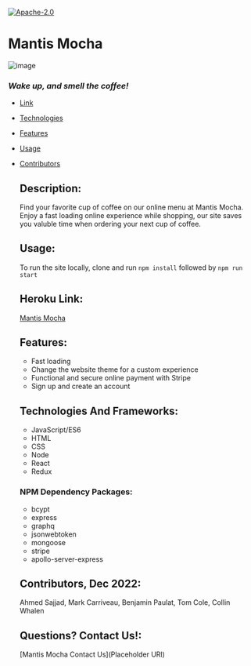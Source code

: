 [![Apache-2.0](https://img.shields.io/badge/Apache-License-blue.svg)](https://opensource.org/licenses/Apache-2.0)

# Mantis Mocha
![image](https://user-images.githubusercontent.com/88279562/151420030-26d8d93a-95c3-45ec-8f1b-ce2583b30f38.jpg)

### *Wake up, and smell the coffee!*
  
* [Link](#heroku-link)
* [Technologies](#technologies-and-frameworks)
* [Features](#features)
* [Usage](#usage)
* [Contributors](#contributors-dec-2022)




  ## Description: 
  Find your favorite cup of coffee on our online menu at Mantis Mocha. 
  Enjoy a fast loading online experience while shopping,
  our site saves you valuble time when ordering your next cup of coffee.

  ## Usage:
   To run the site locally, clone and run `npm install` followed by `npm run start`
   
  ## Heroku Link: 
  [Mantis Mocha]()
    
  ## Features:
  - Fast loading
  - Change the website theme for a custom experience
  - Functional and secure online payment with Stripe
  - Sign up and create an account


  ## Technologies And Frameworks:
    - JavaScript/ES6
    - HTML
    - CSS
    - Node
    - React
    - Redux
    
     ### NPM Dependency Packages:
    - bcypt
    - express
    - graphq
    - jsonwebtoken
    - mongoose 
    - stripe
    - apollo-server-express
       
  ## Contributors, Dec 2022:
  Ahmed Sajjad, Mark Carriveau, Benjamin Paulat, Tom Cole, Collin Whalen 

  ## Questions? Contact Us!:
  [Mantis Mocha Contact Us](Placeholder URl)
